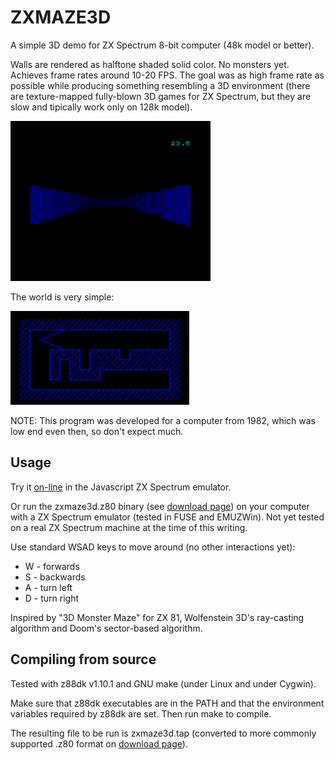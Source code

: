 
# ZXMAZE3D

A simple 3D demo for ZX Spectrum 8-bit computer (48k model or better).

Walls are rendered as halftone shaded solid color. No monsters yet. 
Achieves frame rates around 10-20 FPS. The goal was as high frame rate as possible while producing something resembling a 3D environment (there are texture-mapped fully-blown 3D games for ZX Spectrum, but they are slow and tipically work only on 128k model).

![screenshot](doc/animated-sample.gif?raw=true)

The world is very simple:

![map](doc/map.png?raw=true)

NOTE: This program was developed for a computer from 1982, which was low end even then, so don't expect much.

## Usage

Try it [on-line](http://andrejo.github.io/zxmaze3d/) in the Javascript ZX Spectrum emulator.

Or run the zxmaze3d.z80 binary (see [download page](http://andrejo.github.io/zxmaze3d/)) on your computer with a ZX Spectrum emulator (tested in FUSE and EMUZWin). Not yet tested on a  real ZX Spectrum machine at the time of this writing.   
   
Use standard WSAD keys to move around (no other interactions yet):
* W - forwards
* S - backwards
* A - turn left
* D - turn right

Inspired by "3D Monster Maze" for ZX 81, Wolfenstein 3D's ray-casting
algorithm and Doom's sector-based algorithm.

## Compiling from source

Tested with z88dk v1.10.1 and GNU make (under Linux and under Cygwin).
   
Make sure that z88dk executables are in the PATH and that the environment variables required by z88dk are set. Then run make to compile. 

The resulting file to be run is zxmaze3d.tap (converted to more commonly supported .z80 format on [download page](http://andrejo.github.io/zxmaze3d/)).
